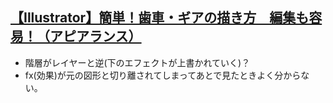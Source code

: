 ## [【Illustrator】簡単！歯車・ギアの描き方　編集も容易！（アピアランス）](http://www.tutorialmaniacs.net/archives/1823)

- 階層がレイヤーと逆(下のエフェクトが上書かれていく)？
- fx(効果)が元の図形と切り離されてしまってあとで見たときよく分からない。